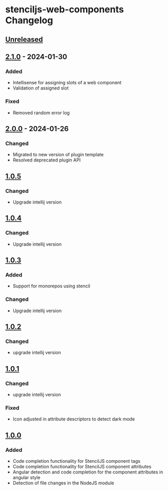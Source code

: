 <!-- Keep a Changelog guide -> https://keepachangelog.com -->

# stenciljs-web-components Changelog

## [Unreleased]

## [2.1.0] - 2024-01-30

### Added

- Intellisense for assigning slots of a web component
- Validation of assigned slot

### Fixed

- Removed random error log

## [2.0.0] - 2024-01-26

### Changed

- Migrated to new version of plugin template
- Resolved deprecated plugin API

## [1.0.5]

### Changed

- Upgrade intellij version

## [1.0.4]

### Changed

- Upgrade intellij version

## [1.0.3]

### Added

- Support for monorepos using stencil

### Changed

- Upgrade intellij version

## [1.0.2]

### Changed

- upgrade intellij version

## [1.0.1]

### Changed

- upgrade intellij version

### Fixed

- Icon adjusted in attribute descriptors to detect dark mode

## [1.0.0]

### Added

- Code completion functionality for StencilJS component tags
- Code completion functionality for StencilJS component attributes
- Angular detection and code completion for the component attributes in angular style
- Detection of file changes in the NodeJS module

[Unreleased]: https://github.com/GlennLefevere/stenciljs-plugin/compare/v2.1.0...HEAD
[2.1.0]: https://github.com/GlennLefevere/stenciljs-plugin/compare/v2.0.0...v2.1.0
[2.0.0]: https://github.com/GlennLefevere/stenciljs-plugin/compare/v1.0.5...v2.0.0
[1.0.5]: https://github.com/GlennLefevere/stenciljs-plugin/compare/v1.0.4...v1.0.5
[1.0.4]: https://github.com/GlennLefevere/stenciljs-plugin/compare/v1.0.3...v1.0.4
[1.0.3]: https://github.com/GlennLefevere/stenciljs-plugin/compare/v1.0.2...v1.0.3
[1.0.2]: https://github.com/GlennLefevere/stenciljs-plugin/compare/v1.0.1...v1.0.2
[1.0.1]: https://github.com/GlennLefevere/stenciljs-plugin/compare/v1.0.0...v1.0.1
[1.0.0]: https://github.com/GlennLefevere/stenciljs-plugin/commits/v1.0.0
